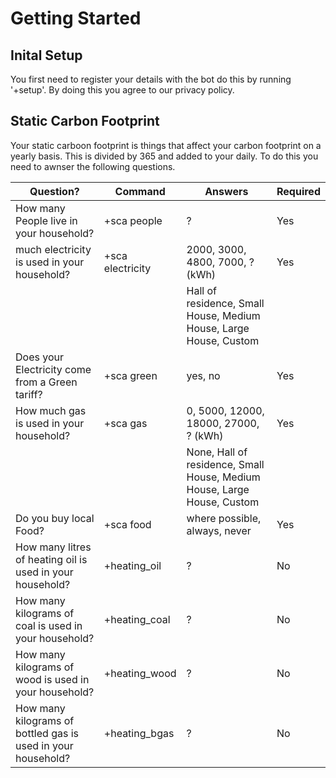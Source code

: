 # Getting Started

## Inital Setup

You first need to register your details with the bot do this by running '+setup'. By doing this you agree to our privacy policy. 

## Static Carbon Footprint 

Your static carboon footprint is things that affect your carbon footprint on a yearly basis. This is divided by 365 and added to your daily.
To do this you need to awnser the following questions. 

| Question?                                                    	| Command           	| Answers                                                                  	| Required 	|
|--------------------------------------------------------------	|-------------------	|--------------------------------------------------------------------------	|----------	|
| How many People live in your household?                      	| +sca people       	| ?                                                                        	| Yes      	|
|  much electricity is used in your household?                 	|  +sca electricity 	| 2000,              3000,        4800,          7000,       ? (kWh)       	|  Yes     	|
|                                                              	|                   	| Hall of residence, Small House, Medium House, Large House, Custom        	|          	|
| Does your Electricity come from a Green tariff?              	| +sca green        	| yes, no                                                                  	| Yes      	|
|  How much gas is used in your household?                     	|  +sca gas         	| 0,    5000,              12000,       18000,        27000,       ? (kWh) 	|  Yes     	|
|                                                              	|                   	| None, Hall of residence, Small House, Medium House, Large House, Custom  	|          	|
| Do you buy local Food?                                       	| +sca food         	| where possible, always, never                                            	| Yes      	|
| How many litres of heating oil is used in your household?    	| +heating_oil      	| ?                                                                        	| No       	|
| How many kilograms of coal is used in your household?        	| +heating_coal     	| ?                                                                        	| No       	|
| How many kilograms of wood is used in your household?        	| +heating_wood     	| ?                                                                        	| No       	|
| How many kilograms of bottled gas is used in your household? 	| +heating_bgas     	| ?                                                                        	| No       	|
